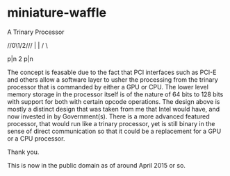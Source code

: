 # miniature-waffle
A Trinary Processor

/\/0\1/2\/\/\/
       |
       |
     /   \

  p|n  2  p|n

The concept is feasable due to the fact that PCI interfaces such as PCI-E and others allow a software layer to usher the processing from the trinary processor that is commanded by either a GPU or CPU. The lower level memory storage in the processor itself is of the nature of 64 bits to 128 bits with support for both with certain opcode operations. The design above is mostly a distinct design that was taken from me that Intel would have, and now invested in by Government(s). There is a more advanced featured processor, that would run like a trinary processor, yet is still binary in the sense of direct communication so that it could be a replacement for a GPU or a CPU processor.

Thank you.

This is now in the public domain as of around April 2015 or so.
